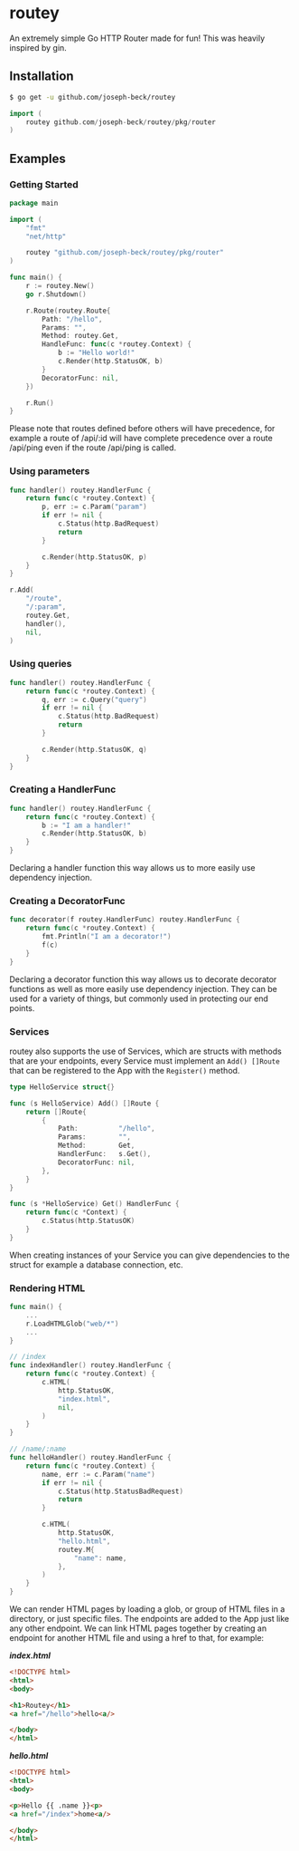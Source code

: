 # routey

An extremely simple Go HTTP Router made for fun! This was heavily inspired by gin.

## Installation

```sh
$ go get -u github.com/joseph-beck/routey
```

```go
import (
    routey github.com/joseph-beck/routey/pkg/router
)
```

## Examples

### Getting Started

```go
package main

import (
    "fmt"
    "net/http"

    routey "github.com/joseph-beck/routey/pkg/router"
)

func main() {
    r := routey.New()
    go r.Shutdown()

    r.Route(routey.Route{
        Path: "/hello",
        Params: "",
        Method: routey.Get,
        HandleFunc: func(c *routey.Context) {
            b := "Hello world!"
            c.Render(http.StatusOK, b)
        }
        DecoratorFunc: nil,
    })

    r.Run()
}
```

Please note that routes defined before others will have precedence, for example a route of /api/:id will have complete precedence over a route /api/ping even if the route /api/ping is called.

### Using parameters

```go
func handler() routey.HandlerFunc {
    return func(c *routey.Context) {
        p, err := c.Param("param")
        if err != nil {
            c.Status(http.BadRequest)
            return
        }

        c.Render(http.StatusOK, p)
    }
}

r.Add(
    "/route",
    "/:param",
    routey.Get,
    handler(),
    nil,
)
```

### Using queries

```go
func handler() routey.HandlerFunc {
    return func(c *routey.Context) {
        q, err := c.Query("query")
        if err != nil {
            c.Status(http.BadRequest)
            return
        }

        c.Render(http.StatusOK, q)
    }
}
```

### Creating a HandlerFunc

```go
func handler() routey.HandlerFunc {
    return func(c *routey.Context) {
        b := "I am a handler!"
        c.Render(http.StatusOK, b)
    }
}
```

Declaring a handler function this way allows us to more easily use dependency injection.

### Creating a DecoratorFunc

```go
func decorator(f routey.HandlerFunc) routey.HandlerFunc {
    return func(c *routey.Context) {
        fmt.Println("I am a decorator!")
        f(c)
    }
}
```

Declaring a decorator function this way allows us to decorate decorator functions as well as more easily use dependency injection. They can be used for a variety of things, but commonly used in protecting our end points.

### Services

routey also supports the use of Services, which are structs with methods that are your endpoints, every Service must implement an `Add() []Route` that can be registered to the App with the `Register()` method.

```go
type HelloService struct{}

func (s HelloService) Add() []Route {
    return []Route{
        {
            Path:          "/hello",
            Params:        "",
            Method:        Get,
            HandlerFunc:   s.Get(),
            DecoratorFunc: nil,
        },
    }
}

func (s *HelloService) Get() HandlerFunc {
    return func(c *Context) {
        c.Status(http.StatusOK)
    }
}
```

When creating instances of your Service you can give dependencies to the struct for example a database connection, etc.

### Rendering HTML

```go
func main() {
    ...
    r.LoadHTMLGlob("web/*")
    ...
}

// /index
func indexHandler() routey.HandlerFunc {
    return func(c *routey.Context) {
        c.HTML(
            http.StatusOK,
            "index.html",
            nil,
        )
    }
}

// /name/:name
func helloHandler() routey.HandlerFunc {
    return func(c *routey.Context) {
        name, err := c.Param("name")
        if err != nil {
            c.Status(http.StatusBadRequest)
            return
        }

        c.HTML(
            http.StatusOK,
            "hello.html",
            routey.M{
                "name": name,
            },
        )
    }
}
```

We can render HTML pages by loading a glob, or group of HTML files in a directory, or just specific files. The endpoints are added to the App just like any other endpoint. We can link HTML pages together by creating an endpoint for another HTML file and using a href to that, for example:

***index.html***

```html
<!DOCTYPE html>
<html>
<body>

<h1>Routey</h1>
<a href="/hello">hello<a/>

</body>
</html>
```

***hello.html***

```html
<!DOCTYPE html>
<html>
<body>

<p>Hello {{ .name }}<p>
<a href="/index">home<a/>

</body>
</html>

```
